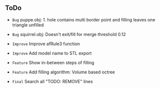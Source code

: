 ## ToDo

* `Bug` puppe.obj: 1. hole contains multi border point and filling leaves one triangle unfilled
* `Bug` squirrel.obj: Doesn't exit/fill for merge threshold 0.12

* `Improve` Improve afRule3 function
* `Improve` Add model name to STL export

* `Feature` Show in-between steps of filling
* `Feature` Add filling algorithm: Volume based octree

* `Final` Search all "TODO: REMOVE" lines
